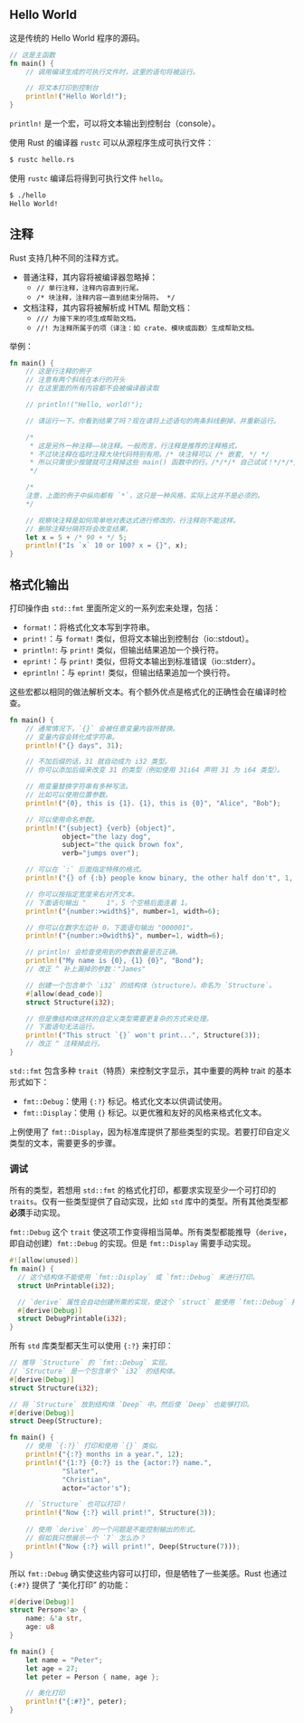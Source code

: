 ## Hello World

这是传统的 Hello World 程序的源码。

```rust
// 这是主函数
fn main() {
    // 调用编译生成的可执行文件时，这里的语句将被运行。

    // 将文本打印到控制台
    println!("Hello World!");
}
```

`println!` 是一个宏，可以将文本输出到控制台（console）。



使用 Rust 的编译器 `rustc` 可以从源程序生成可执行文件：

```bash
$ rustc hello.rs
```

使用 `rustc` 编译后将得到可执行文件 `hello`。

```bash
$ ./hello
Hello World!
```

## 注释

Rust 支持几种不同的注释方式。

- 普通注释，其内容将被编译器忽略掉：
  - `// 单行注释，注释内容直到行尾。`
  - `/* 块注释，注释内容一直到结束分隔符。 */`
- 文档注释，其内容将被解析成 HTML 帮助文档：
  - `/// 为接下来的项生成帮助文档。`
  - `//! 为注释所属于的项（译注：如 crate、模块或函数）生成帮助文档。`

举例：

```rust
fn main() {
    // 这是行注释的例子
    // 注意有两个斜线在本行的开头
    // 在这里面的所有内容都不会被编译器读取

    // println!("Hello, world!");

    // 请运行一下，你看到结果了吗？现在请将上述语句的两条斜线删掉，并重新运行。

    /*
     * 这是另外一种注释——块注释。一般而言，行注释是推荐的注释格式，
     * 不过块注释在临时注释大块代码特别有用。/* 块注释可以 /* 嵌套, */ */
     * 所以只需很少按键就可注释掉这些 main() 函数中的行。/*/*/* 自己试试！*/*/*/
     */

    /*
    注意，上面的例子中纵向都有 `*`，这只是一种风格，实际上这并不是必须的。
    */

    // 观察块注释是如何简单地对表达式进行修改的，行注释则不能这样。
    // 删除注释分隔符将会改变结果。
    let x = 5 + /* 90 + */ 5;
    println!("Is `x` 10 or 100? x = {}", x);
}
```

## 格式化输出

打印操作由 `std::fmt` 里面所定义的一系列宏来处理，包括：

- `format!`：将格式化文本写到字符串。
- `print!`：与 `format!` 类似，但将文本输出到控制台（io::stdout）。
- `println!`: 与 `print!` 类似，但输出结果追加一个换行符。
- `eprint!`：与 `print!` 类似，但将文本输出到标准错误（io::stderr）。
- `eprintln!`：与 `eprint!` 类似，但输出结果追加一个换行符。

这些宏都以相同的做法解析文本。有个额外优点是格式化的正确性会在编译时检查。

```rust
fn main() {
    // 通常情况下，`{}` 会被任意变量内容所替换。
    // 变量内容会转化成字符串。
    println!("{} days", 31);

    // 不加后缀的话，31 就自动成为 i32 类型。
    // 你可以添加后缀来改变 31 的类型（例如使用 31i64 声明 31 为 i64 类型）。

    // 用变量替换字符串有多种写法。
    // 比如可以使用位置参数。
    println!("{0}, this is {1}. {1}, this is {0}", "Alice", "Bob");

    // 可以使用命名参数。
    println!("{subject} {verb} {object}",
             object="the lazy dog",
             subject="the quick brown fox",
             verb="jumps over");

    // 可以在 `:` 后面指定特殊的格式。
    println!("{} of {:b} people know binary, the other half don't", 1, 2);

    // 你可以按指定宽度来右对齐文本。
    // 下面语句输出 "     1"，5 个空格后面连着 1。
    println!("{number:>width$}", number=1, width=6);

    // 你可以在数字左边补 0。下面语句输出 "000001"。
    println!("{number:>0width$}", number=1, width=6);

    // println! 会检查使用到的参数数量是否正确。
    println!("My name is {0}, {1} {0}", "Bond");
    // 改正 ^ 补上漏掉的参数："James"

    // 创建一个包含单个 `i32` 的结构体（structure）。命名为 `Structure`。
    #[allow(dead_code)]
    struct Structure(i32);

    // 但是像结构体这样的自定义类型需要更复杂的方式来处理。
    // 下面语句无法运行。
    println!("This struct `{}` won't print...", Structure(3));
    // 改正 ^ 注释掉此行。
}
```

`std::fmt` 包含多种 `trait`（特质）来控制文字显示，其中重要的两种 trait 的基本形式如下：

- `fmt::Debug`：使用 `{:?}` 标记。格式化文本以供调试使用。
- `fmt::Display`：使用 `{}` 标记。以更优雅和友好的风格来格式化文本。

上例使用了 `fmt::Display`，因为标准库提供了那些类型的实现。若要打印自定义类型的文本，需要更多的步骤。

### 调试

所有的类型，若想用 `std::fmt` 的格式化打印，都要求实现至少一个可打印的 `traits`。仅有一些类型提供了自动实现，比如 `std` 库中的类型。所有其他类型都**必须**手动实现。

`fmt::Debug` 这个 `trait` 使这项工作变得相当简单。所有类型都能推导（`derive`，即自动创建）`fmt::Debug` 的实现。但是 `fmt::Display` 需要手动实现。

```rust
#![allow(unused)]
fn main() {
  // 这个结构体不能使用 `fmt::Display` 或 `fmt::Debug` 来进行打印。
  struct UnPrintable(i32);

  // `derive` 属性会自动创建所需的实现，使这个 `struct` 能使用 `fmt::Debug` 打印。
  #[derive(Debug)]
  struct DebugPrintable(i32);
}
```



所有 `std` 库类型都天生可以使用 `{:?}` 来打印：

```rust
// 推导 `Structure` 的 `fmt::Debug` 实现。
// `Structure` 是一个包含单个 `i32` 的结构体。
#[derive(Debug)]
struct Structure(i32);

// 将 `Structure` 放到结构体 `Deep` 中。然后使 `Deep` 也能够打印。
#[derive(Debug)]
struct Deep(Structure);

fn main() {
    // 使用 `{:?}` 打印和使用 `{}` 类似。
    println!("{:?} months in a year.", 12);
    println!("{1:?} {0:?} is the {actor:?} name.",
             "Slater",
             "Christian",
             actor="actor's");

    // `Structure` 也可以打印！
    println!("Now {:?} will print!", Structure(3));
    
    // 使用 `derive` 的一个问题是不能控制输出的形式。
    // 假如我只想展示一个 `7` 怎么办？
    println!("Now {:?} will print!", Deep(Structure(7)));
}
```

所以 `fmt::Debug` 确实使这些内容可以打印，但是牺牲了一些美感。Rust 也通过 `{:#?}` 提供了 “美化打印” 的功能：

```rust
#[derive(Debug)]
struct Person<'a> {
    name: &'a str,
    age: u8
}

fn main() {
    let name = "Peter";
    let age = 27;
    let peter = Person { name, age };

    // 美化打印
    println!("{:#?}", peter);
}
```
